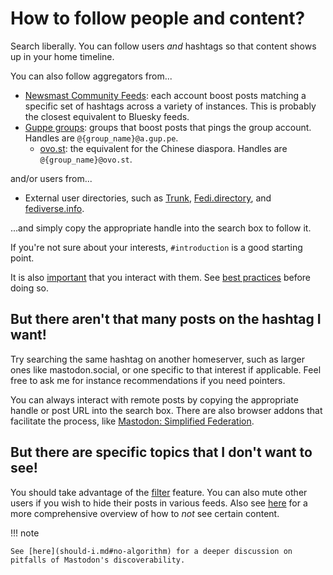 # How to follow people and content?

Search liberally. You can follow users *and* hashtags so that content shows up in your home timeline.

You can also follow aggregators from...

* [Newsmast Community Feeds](https://newsmast.community/about): each account boost posts matching a specific set of hashtags across a variety of instances. This is probably the closest equivalent to Bluesky feeds.
* [Guppe groups](https://a.gup.pe/): groups that boost posts that pings the group account. Handles are `@{group_name}@a.gup.pe`.
    * [ovo.st](https://ovo.st/): the equivalent for the Chinese diaspora. Handles are `@{group_name}@ovo.st`.

and/or users from...

* External user directories, such as [Trunk](https://communitywiki.org/trunk), [Fedi.directory](https://fedi.directory), and [fediverse.info](https://fediverse.info/explore/people).

...and simply copy the appropriate handle into the search box to follow it.

If you're not sure about your interests, `#introduction` is a good starting point.

It is also [important](should-i.md#you-want-to-interact-with-others) that you interact with them. See [best practices](best-practices.md) before doing so.

## But there aren't that many posts on the hashtag I want!

Try searching the same hashtag on another homeserver, such as larger ones like mastodon.social, or one specific to that interest if applicable. Feel free to ask me for instance recommendations if you need pointers.

You can always interact with remote posts by copying the appropriate handle or post URL into the search box. There are also browser addons that facilitate the process, like [Mastodon: Simplified Federation](https://github.com/rugk/mastodon-simplified-federation).

## But there are specific topics that I don't want to see!

You should take advantage of the [filter](https://fedi.tips/filtering-your-timeline-to-hide-posts-on-mastodon/) feature. You can also mute other users if you wish to hide their posts in various feeds. Also see [here](https://docs.joinmastodon.org/user/moderating/) for a more comprehensive overview of how to *not* see certain content.

!!! note

    See [here](should-i.md#no-algorithm) for a deeper discussion on pitfalls of Mastodon's discoverability.